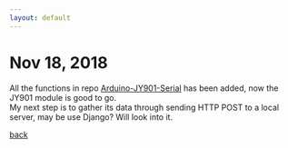 ```yaml
---
layout: default
---
```


# Nov 18, 2018
  
All the functions in repo [Arduino-JY901-Serial](https://github.com/tic-toc-developer/Arduino-JY901-Serial) has been added, now the JY901 module is good to go.  
My next step is to gather its data through sending HTTP POST to a local server, may be use Django? Will look into it.

[back](/)
